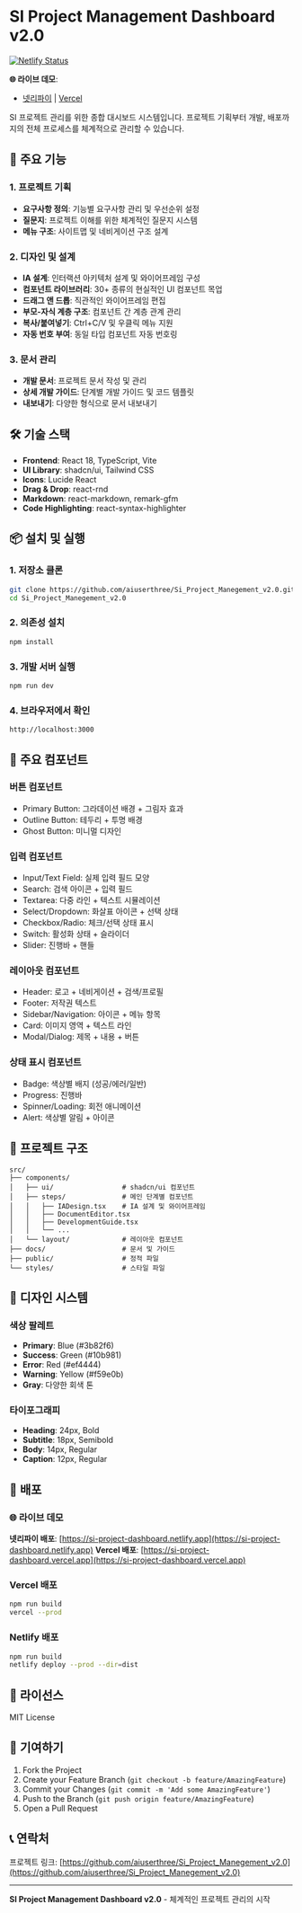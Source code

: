# SI Project Management Dashboard v2.0

[![Netlify Status](https://api.netlify.com/api/v1/badges/si-project-dashboard/deploy-status)](https://app.netlify.com/sites/si-project-dashboard/deploys)

**🌐 라이브 데모**: 
- [넷리파이](https://si-project-dashboard.netlify.app) | [Vercel](https://si-project-dashboard.vercel.app)

SI 프로젝트 관리를 위한 종합 대시보드 시스템입니다. 프로젝트 기획부터 개발, 배포까지의 전체 프로세스를 체계적으로 관리할 수 있습니다.

## 🚀 주요 기능

### 1. 프로젝트 기획
- **요구사항 정의**: 기능별 요구사항 관리 및 우선순위 설정
- **질문지**: 프로젝트 이해를 위한 체계적인 질문지 시스템
- **메뉴 구조**: 사이트맵 및 네비게이션 구조 설계

### 2. 디자인 및 설계
- **IA 설계**: 인터랙션 아키텍처 설계 및 와이어프레임 구성
- **컴포넌트 라이브러리**: 30+ 종류의 현실적인 UI 컴포넌트 목업
- **드래그 앤 드롭**: 직관적인 와이어프레임 편집
- **부모-자식 계층 구조**: 컴포넌트 간 계층 관계 관리
- **복사/붙여넣기**: Ctrl+C/V 및 우클릭 메뉴 지원
- **자동 번호 부여**: 동일 타입 컴포넌트 자동 번호링

### 3. 문서 관리
- **개발 문서**: 프로젝트 문서 작성 및 관리
- **상세 개발 가이드**: 단계별 개발 가이드 및 코드 템플릿
- **내보내기**: 다양한 형식으로 문서 내보내기

## 🛠️ 기술 스택

- **Frontend**: React 18, TypeScript, Vite
- **UI Library**: shadcn/ui, Tailwind CSS
- **Icons**: Lucide React
- **Drag & Drop**: react-rnd
- **Markdown**: react-markdown, remark-gfm
- **Code Highlighting**: react-syntax-highlighter

## 📦 설치 및 실행

### 1. 저장소 클론
```bash
git clone https://github.com/aiuserthree/Si_Project_Manegement_v2.0.git
cd Si_Project_Manegement_v2.0
```

### 2. 의존성 설치
```bash
npm install
```

### 3. 개발 서버 실행
```bash
npm run dev
```

### 4. 브라우저에서 확인
```
http://localhost:3000
```

## 🎯 주요 컴포넌트

### 버튼 컴포넌트
- Primary Button: 그라데이션 배경 + 그림자 효과
- Outline Button: 테두리 + 투명 배경
- Ghost Button: 미니멀 디자인

### 입력 컴포넌트
- Input/Text Field: 실제 입력 필드 모양
- Search: 검색 아이콘 + 입력 필드
- Textarea: 다중 라인 + 텍스트 시뮬레이션
- Select/Dropdown: 화살표 아이콘 + 선택 상태
- Checkbox/Radio: 체크/선택 상태 표시
- Switch: 활성화 상태 + 슬라이더
- Slider: 진행바 + 핸들

### 레이아웃 컴포넌트
- Header: 로고 + 네비게이션 + 검색/프로필
- Footer: 저작권 텍스트
- Sidebar/Navigation: 아이콘 + 메뉴 항목
- Card: 이미지 영역 + 텍스트 라인
- Modal/Dialog: 제목 + 내용 + 버튼

### 상태 표시 컴포넌트
- Badge: 색상별 배지 (성공/에러/일반)
- Progress: 진행바
- Spinner/Loading: 회전 애니메이션
- Alert: 색상별 알림 + 아이콘

## 📁 프로젝트 구조

```
src/
├── components/
│   ├── ui/                 # shadcn/ui 컴포넌트
│   ├── steps/              # 메인 단계별 컴포넌트
│   │   ├── IADesign.tsx    # IA 설계 및 와이어프레임
│   │   ├── DocumentEditor.tsx
│   │   ├── DevelopmentGuide.tsx
│   │   └── ...
│   └── layout/             # 레이아웃 컴포넌트
├── docs/                   # 문서 및 가이드
├── public/                 # 정적 파일
└── styles/                 # 스타일 파일
```

## 🎨 디자인 시스템

### 색상 팔레트
- **Primary**: Blue (#3b82f6)
- **Success**: Green (#10b981)
- **Error**: Red (#ef4444)
- **Warning**: Yellow (#f59e0b)
- **Gray**: 다양한 회색 톤

### 타이포그래피
- **Heading**: 24px, Bold
- **Subtitle**: 18px, Semibold
- **Body**: 14px, Regular
- **Caption**: 12px, Regular

## 🚀 배포

### 🌐 라이브 데모
**넷리파이 배포**: [https://si-project-dashboard.netlify.app](https://si-project-dashboard.netlify.app)
**Vercel 배포**: [https://si-project-dashboard.vercel.app](https://si-project-dashboard.vercel.app)

### Vercel 배포
```bash
npm run build
vercel --prod
```

### Netlify 배포
```bash
npm run build
netlify deploy --prod --dir=dist
```

## 📝 라이선스

MIT License

## 🤝 기여하기

1. Fork the Project
2. Create your Feature Branch (`git checkout -b feature/AmazingFeature`)
3. Commit your Changes (`git commit -m 'Add some AmazingFeature'`)
4. Push to the Branch (`git push origin feature/AmazingFeature`)
5. Open a Pull Request

## 📞 연락처

프로젝트 링크: [https://github.com/aiuserthree/Si_Project_Manegement_v2.0](https://github.com/aiuserthree/Si_Project_Manegement_v2.0)

---

**SI Project Management Dashboard v2.0** - 체계적인 프로젝트 관리의 시작
